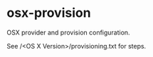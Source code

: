 # osx-provision
OSX provider and provision configuration.

See /&lt;OS X Version&gt;/provisioning.txt for steps.
